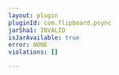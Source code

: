```yaml
---
layout: plugin
pluginId: com.flipboard.psync
jarSha1: INVALID
isJarAvailable: true
error: NONE
violations: []

---
```

